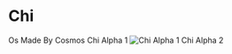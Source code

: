 # Chi
Os Made By Cosmos
Chi Alpha 1
![Chi Alpha 1](https://github.com/user-attachments/assets/78e732be-5169-4041-abcd-6cba220bc03f)
Chi Alpha 2
